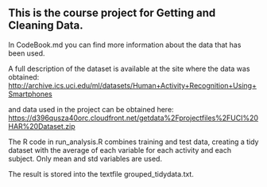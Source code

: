 ## This is the course project for Getting and Cleaning Data.

In CodeBook.md you can find more information about the data that has been used.

A full description of the dataset is available at the site where the data was obtained:
http://archive.ics.uci.edu/ml/datasets/Human+Activity+Recognition+Using+Smartphones

and data used in the project can be obtained here:
https://d396qusza40orc.cloudfront.net/getdata%2Fprojectfiles%2FUCI%20HAR%20Dataset.zip

The R code in run_analysis.R combines training and test data, creating a tidy dataset with the average of each variable for each activity and each subject.
Only mean and std variables are used.

The result is stored into the textfile grouped_tidydata.txt.

